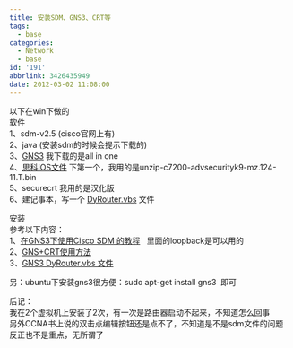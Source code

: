 ```yaml
---
title: 安装SDM、GNS3、CRT等
tags:
  - base
categories:
  - Network
  - base
id: '191'
abbrlink: 3426435949
date: 2012-03-02 11:08:00
---
```


以下在win下做的  
软件  
1、sdm-v2.5 (cisco官网上有)  
2、java (安装sdm的时候会提示下载的)  
3、[GNS3](http://www.gns3.net/download/) 我下载的是all in one  
4、[思科IOS文件](http://www.verycd.com/topics/170716/) [](http://www.verycd.com/topics/170716/)下第一个，我用的是unzip-c7200-advsecurityk9-mz.124-11.T.bin  
5、securecrt 我用的是汉化版  
6、建记事本，写一个 [DyRouter.vbs](http://hi.baidu.com/husted/blog/item/d93e0686f069053fc75cc379.html) 文件  
  
安装  
参考以下内容：  
1、[在GNS3下使用Cisco SDM 的教程](http://wenku.baidu.com/view/b7978a5c3b3567ec102d8ad8.html)   里面的loopback是可以用的  
2、[GNS+CRT使用方法](http://wenku.baidu.com/view/c3e146e84afe04a1b071deb7.html)  
3、[GNS3 DyRouter.vbs 文件](http://hi.baidu.com/husted/blog/item/d93e0686f069053fc75cc379.html)  
  
  
另：ubuntu下安装gns3很方便：sudo apt-get install gns3  即可  
  
后记：  
我在2个虚拟机上安装了2次，有一次是路由器启动不起来，不知道怎么回事  
另外CCNA书上说的双击点编辑按钮还是点不了，不知道是不是sdm文件的问题  
反正也不是重点，无所谓了  
[](http://www.gns3.net/download/)